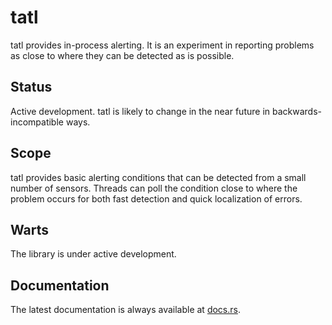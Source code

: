 tatl
====

tatl provides in-process alerting.  It is an experiment in reporting problems as close to where they can be detected as
is possible.

Status
------

Active development.  tatl is likely to change in the near future in backwards-incompatible ways.

Scope
-----

tatl provides basic alerting conditions that can be detected from a small number of sensors.  Threads can poll the
condition close to where the problem occurs for both fast detection and quick localization of errors.

Warts
-----

The library is under active development.

Documentation
-------------

The latest documentation is always available at [docs.rs](https://docs.rs/tatl/latest/tatl/).
